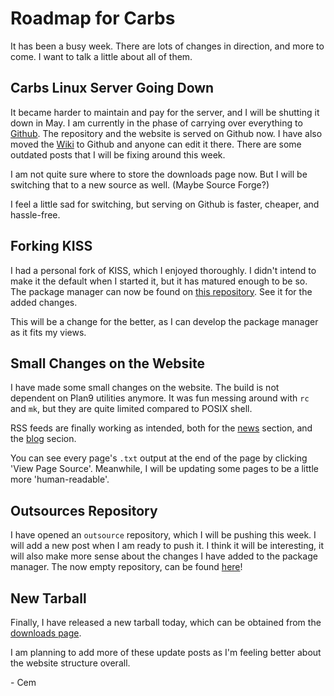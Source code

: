 Roadmap for Carbs
=================

It has been a busy week. There are lots of changes in
direction, and more to come. I want to talk a little
about all of them.


Carbs Linux Server Going Down
-----------------------------

It became harder to maintain and pay for the server, and I will be
shutting it down in May. I am currently in the phase of
carrying over everything to [Github]. The repository and the
website is served on Github now. I have also moved the [Wiki]
to Github and anyone can edit it there. There are some outdated
posts that I will be fixing around this week.

I am not quite sure where to store the downloads page now. But I
will be switching that to a new source as well. (Maybe Source Forge?)

I feel a little sad for switching, but serving on Github is faster,
cheaper, and hassle-free.

[Github]: https://github.com/CarbsLinux
[Wiki]:   https://github.com/CarbsLinux/wiki/wiki


Forking KISS
------------

I had a personal fork of KISS, which I enjoyed thoroughly. I didn't
intend to make it the default when I started it, but it has matured
enough to be so. The package manager can now be found on [this repository].
See it for the added changes.

This will be a change for the better, as I can develop the package
manager as it fits my views.

[this repository]: https://github.com/CarbsLinux/kiss


Small Changes on the Website
----------------------------

I have made some small changes on the website. The build is not dependent
on Plan9 utilities anymore. It was fun messing around with `rc` and `mk`,
but they are quite limited compared to POSIX shell. 

RSS feeds are finally working as intended, both for the [news] section, and
the [blog] secion.

You can see every page's `.txt` output at the end of the page by clicking
'View Page Source'. Meanwhile, I will be updating some pages to be a little
more 'human-readable'.

[news]: https://carbslinux.org/news.xml
[blog]: https://carbslinux.org/rss.xml


Outsources Repository
---------------------

I have opened an `outsource` repository, which I will be pushing this week.
I will add a new post when I am ready to push it. I think it will be interesting,
it will also make more sense about the changes I have added to the package
manager. The now empty repository, can be found [here]!

[here]: https://github.com/CarbsLinux/outsource


New Tarball
-----------

Finally, I have released a new tarball today, which can be obtained from the
[downloads page].

[downloads page]: https://dl.carbslinux.org/releases


I am planning to add more of these update posts as I'm feeling better about
the website structure overall.

\- Cem
